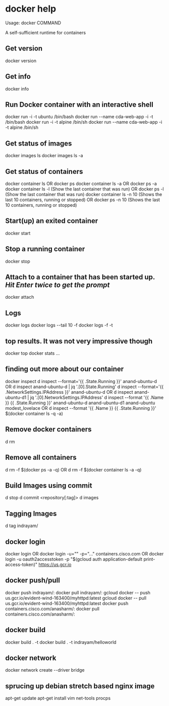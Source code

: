 # docker help
Usage:  docker COMMAND

A self-sufficient runtime for containers

## Get version
docker version

## Get info
docker info

## Run Docker container with an interactive shell
docker run -i -t ubuntu /bin/bash
docker run --name cda-web-app -i -t /bin/bash
docker run -i -t alpine /bin/sh
docker run --name cda-web-app -i -t alpine /bin/sh

## Get status of images
docker images ls
docker images ls -a

## Get status of containers
docker container ls 
OR
docker ps
docker container ls -a
OR
docker ps -a
docker container ls -l (Show the last container that was run)
OR
docker ps -l (Show the last container that was run)
docker container ls -n 10 (Shows the last 10 containers, running or stopped)
OR
docker ps -n 10 (Shows the last 10 containers, running or stopped)

## Start(up) an exited container
docker start <container name or uuid>

## Stop a running container
docker stop <container name or uuid>

## Attach to a container that has been started up. ***Hit Enter twice to get the prompt***
docker attach <container name or uuid> 

## Logs
docker logs <container name or uuid>
docker logs --tail 10 -f <container name or uuid>
docker logs -f -t <container name or uuid>

## top results. It was not very impressive though
docker top <container name or uuid>
docker stats <container name or uuid> <container name or uuid>...

## finding out more about our container
docker inspect <container name or uuid>
d inspect --format='{{ .State.Running }}' anand-ubuntu-d
OR
d inspect anand-ubuntu-d | jq '.[0].State.Running'
d inspect --format='{{ .NetworkSettings.IPAddress }}' anand-ubuntu-d
OR
d inspect anand-ubuntu-d1 | jq '.[0].NetworkSettings.IPAddress'
d inspect --format '{{ .Name }} {{ .State.Running }}' anand-ubuntu-d anand-ubuntu-d1 anand-ubuntu modest_lovelace
OR
d inspect --format '{{ .Name }} {{ .State.Running }}' $(docker container ls -q -a)

## Remove docker containers
d rm <container name or uuid>

## Remove all containers
d rm -f $(docker ps -a -q)
OR
d rm -f $(docker container ls -a -q)

## Build Images using commit
d stop <container name or uuid>
d commit <container name or uuid> <repository[:tag]>
d images

## Tagging Images
d tag <source-image> indrayam/<target-image>

## docker login
docker login
OR
docker login -u="<userid>" -p="..." containers.cisco.com
OR
docker login -u oauth2accesstoken -p "$(gcloud auth application-default print-access-token)" https://us.gcr.io

## docker push/pull
docker push indrayam/<image-name>:<tag>
docker pull indrayam/<image-name>:<tag>
gcloud docker -- push us.gcr.io/evident-wind-163400/myhttpd:latest
gcloud docker -- pull us.gcr.io/evident-wind-163400/myhttpd:latest
docker push containers.cisco.com/anasharm/<image-name>:<tag>
docker pull containers.cisco.com/anasharm/<image-name>:<tag>

## docker build
docker build . -t <tag-name>
docker build . -t indrayam/helloworld

## docker network
docker network create --driver bridge <network-name>

## sprucing up debian stretch based nginx image 
apt-get update
apt-get install vim net-tools procps

